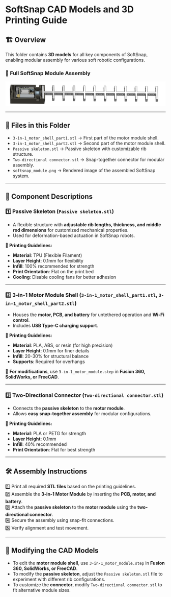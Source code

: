 # **SoftSnap CAD Models and 3D Printing Guide**  

## 🏗️ Overview  
This folder contains **3D models** for all key components of SoftSnap, enabling modular assembly for various soft robotic configurations.  

### **🔹 Full SoftSnap Module Assembly**
![SoftSnap Full Assembly](softsnap_module.png)  

---

## 📂 Files in this Folder  
- `3-in-1_motor_shell_part1.stl` → First part of the motor module shell.  
- `3-in-1_motor_shell_part2.stl` → Second part of the motor module shell.  
- `Passive skeleton.stl` → Passive skeleton with customizable rib structure.  
- `Two-directional connector.stl` → Snap-together connector for modular assembly.  
- `softsnap_module.png` → Rendered image of the assembled SoftSnap system.  

---

## 🔩 **Component Descriptions**  

### **1️⃣ Passive Skeleton (`Passive skeleton.stl`)**  
- A flexible structure with **adjustable rib lengths, thickness, and middle rod dimensions** for customized mechanical properties.  
- Used for deformation-based actuation in SoftSnap robots.  

**🔧 Printing Guidelines:**  
- **Material**: TPU (Flexible Filament)  
- **Layer Height**: 0.1mm for flexibility  
- **Infill**: 100% recommended for strength  
- **Print Orientation**: Flat on the print bed  
- **Cooling**: Disable cooling fans for better adhesion  

---

### **2️⃣ 3-in-1 Motor Module Shell (`3-in-1_motor_shell_part1.stl`, `3-in-1_motor_shell_part2.stl`)**  
- Houses the **motor, PCB, and battery** for untethered operation and **Wi-Fi control**.  
- Includes **USB Type-C charging support**.  

**🔧 Printing Guidelines:**  
- **Material**: PLA, ABS, or resin (for high precision)  
- **Layer Height**: 0.1mm for finer details  
- **Infill**: 20-30% for structural balance  
- **Supports**: Required for overhangs  

🔹 **For modifications**, use `3-in-1_motor_module.step` in **Fusion 360, SolidWorks, or FreeCAD**.  

---

### **3️⃣ Two-Directional Connector (`Two-directional connector.stl`)**  
- Connects the **passive skeleton** to the **motor module**.  
- Allows **easy snap-together assembly** for modular configurations.  

**🔧 Printing Guidelines:**  
- **Material**: PLA or PETG for strength  
- **Layer Height**: 0.1mm  
- **Infill**: 40% recommended  
- **Print Orientation**: Flat for best strength  

---

## 🛠️ **Assembly Instructions**  
1️⃣ Print all required **STL files** based on the printing guidelines.  
2️⃣ Assemble the **3-in-1 Motor Module** by inserting the **PCB, motor, and battery**.  
3️⃣ Attach the **passive skeleton** to the **motor module** using the **two-directional connector**.  
4️⃣ Secure the assembly using snap-fit connections.  
5️⃣ Verify alignment and test movement.  


---

## 🔧 **Modifying the CAD Models**  
- To edit the **motor module shell**, use `3-in-1_motor_module.step` in **Fusion 360, SolidWorks, or FreeCAD**.  
- To modify the **passive skeleton**, adjust the `Passive skeleton.stl` file to experiment with different rib configurations.  
- To customize the **connector**, modify `Two-directional connector.stl` to fit alternative module sizes.  
